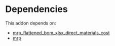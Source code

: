 # Dependencies

This addon depends on:

- [mrp_flattened_bom_xlsx_direct_materials_cost](../../../../odoo-bringout-oca-manufacture-reporting-mrp_flattened_bom_xlsx_direct_materials_cost)
- [mrp](../../../../../oca-ocb-mrp/odoo-bringout-oca-ocb-mrp)

